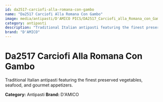 ```yaml
---
id: da2517-carciofi-alla-romana-con-gambo
name: "Da2517 Carciofi Alla Romana Con Gambo"
image: media/antipasti/D'AMICO PICS/DA2517_Carciofi_alla_Romana_con_Gambo.png
category: antipasti
description: "Traditional Italian antipasti featuring the finest preserved vegetables, seafood, and gourmet appetizers."
brand: "D'AMICO"
---
```


# Da2517 Carciofi Alla Romana Con Gambo

Traditional Italian antipasti featuring the finest preserved vegetables, seafood, and gourmet appetizers.

**Category:** Antipasti
**Brand:** D'AMICO
